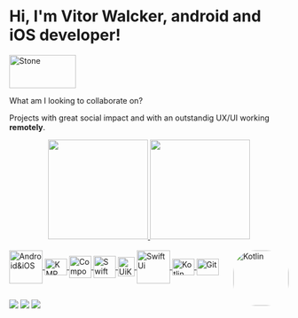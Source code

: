 # Hi, I'm Vitor Walcker, android and iOS developer!                
<img align="center" alt="Stone" height="60" width="120" src="https://user-images.githubusercontent.com/60984009/227589704-37bbf382-7afb-4cb8-93e0-f7ecc3e4200e.png">

What am I looking to collaborate on?

Projects with great social impact and with an outstandig UX/UI working **remotely**.


<div align="center">
  <a href="https://github.com/vitor0321">
  <img height="180em" src="https://github-readme-stats.vercel.app/api?username=vitor0321&show_icons=true&theme=dark&include_all_commits=true&count_private=true"/>
  <img height="180em" src="https://github-readme-stats.vercel.app/api/top-langs/?username=vitor0321&layout=compact&langs_count=7&theme=dark"/>
</div>
<div style="display: inline_block"><br>
  <img align="center" alt="Android&iOS" height="60" width="60" src="http://android.mobile-review.com/image/2015/04/android_ios.png">
    <img align="center" alt="KMP" height="30" width="40" src="https://user-images.githubusercontent.com/60984009/227588973-d80009dc-d5ab-4c79-a6cd-5049c44a9c78.png">
    <img align="right" alt="Kotlin" height="100" style="border-radius:40px;" src="https://cdn.discordapp.com/attachments/928766170390216786/928782852869476422/Hi.gif">
    <img align="center" alt="Compose" height="40" width="40" src="https://user-images.githubusercontent.com/60984009/227588064-adf468c6-4cb5-466f-845c-70727674e513.png">
    <img align="center" alt="Swift" height="40" width="40" src="https://brandslogos.com/wp-content/uploads/thumbs/swift-logo-vector.svg">
    <img align="center" alt="UiKit" height="35" width="30" src="https://seeklogo.com/images/U/uikit-logo-8CE34FE030-seeklogo.com.png">
  <img align="center" alt="SwiftUi" height="60" width="60" src="https://images.ctfassets.net/ooa29xqb8tix/6MFFWO1k38yxTrLKRZ26e8/2c07fa6c2c4653bfae00dd87625d6e56/swift-logo.png">
    <img align="center" alt="Kotlin" height="30" width="40" src="https://cdn.jsdelivr.net/gh/devicons/devicon/icons/kotlin/kotlin-original.svg">
    <img align="center" alt="Git" height="30" width="40" src="https://cdn.jsdelivr.net/gh/devicons/devicon/icons/git/git-original.svg">
</div>

##
 
<div> 
 <a href="https://discord.gg/DbbCZyrU" target="_blank"><img src="https://img.shields.io/badge/Discord-7289DA?style=for-the-badge&logo=discord&logoColor=white" target="_blank"></a> 
  <a href = "mailto:vitor0321@gmail.com"><img src="https://img.shields.io/badge/-Gmail-%23333?style=for-the-badge&logo=gmail&logoColor=white" target="_blank"></a>
  <a href="https://www.linkedin.com/in/vitorwalcker/" target="_blank"><img src="https://img.shields.io/badge/-LinkedIn-%230077B5?style=for-the-badge&logo=linkedin&logoColor=white" target="_blank"></a> 

 
</div>

